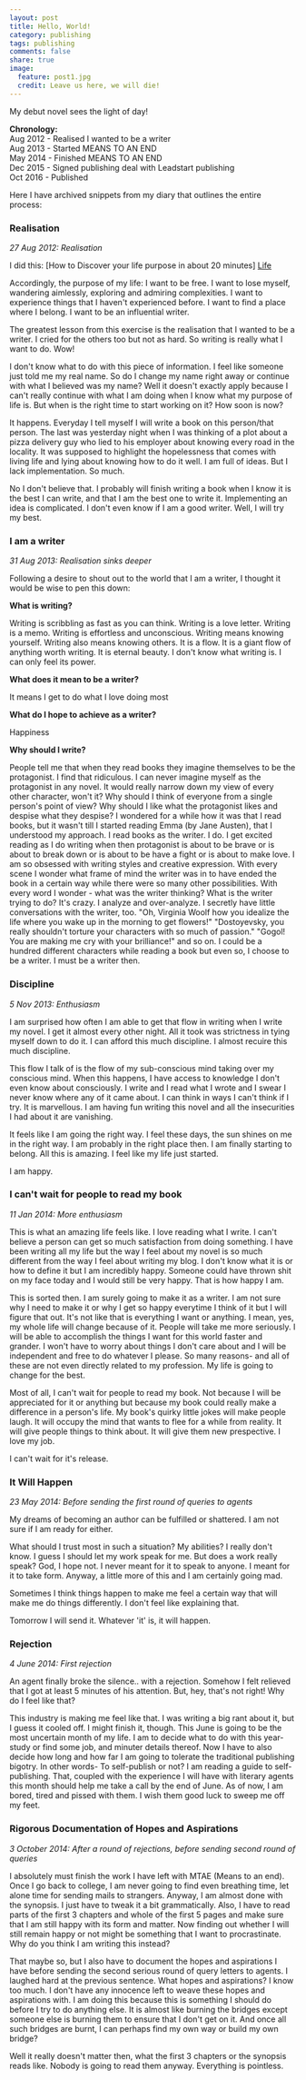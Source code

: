 ```yaml
---
layout: post
title: Hello, World!
category: publishing
tags: publishing
comments: false
share: true
image:
  feature: post1.jpg
  credit: Leave us here, we will die!
---
```


My debut novel sees the light of day! 

**Chronology:**  
Aug 2012 - Realised I wanted to be a writer  
Aug 2013 - Started MEANS TO AN END  
May 2014 - Finished MEANS TO AN END  
Dec 2015 - Signed publishing deal with Leadstart publishing  
Oct 2016 - Published  

Here I have archived snippets from my diary that outlines the entire process:


### Realisation
*27 Aug 2012: Realisation*

I did this: [How to Discover your life purpose in about 20 minutes] [Life] 

Accordingly, the purpose of my life:
I want to be free. I want to lose myself, wandering aimlessly, exploring and admiring complexities. I want to experience things that I haven't experienced before. I want to find a place where I belong. I want to be an influential writer. 

The greatest lesson from this exercise is the realisation that I wanted to be a writer. I cried for the others too but not as hard. So writing is really what I want to do. Wow!

I don't know what to do with this piece of information. I feel like someone just told me my real name. So do I change my name right away or continue with what I believed was my name? Well it doesn't exactly apply because I can't really continue with what I am doing when I know what my purpose of life is. But when is the right time to start working on it? How soon is now?

It happens. Everyday I tell myself I will write a book on this person/that person. The last was yesterday night when I was thinking of a plot about a pizza delivery guy who lied to his employer about knowing every road in the locality. It was supposed to highlight the hopelessness that comes with living life and lying about knowing how to do it well. I am full of ideas. But I lack implementation. So much.

No I don't believe that. I probably will finish writing a book when I know it is the best I can write, and  that I am the best one to write it. Implementing an idea is complicated. I don't even know if I am a good writer. Well, I will try my best.


### I am a writer
*31 Aug 2013: Realisation sinks deeper*

Following a desire to shout out to the world that I am a writer, I thought it would be wise to pen this down:

**What is writing?**

Writing is scribbling as fast as you can think. Writing is a love letter. Writing is a memo. Writing is effortless and unconscious. Writing means knowing yourself. Writing also means knowing others. It is a flow. It is a giant flow of anything worth writing. It is eternal beauty. I don't know what writing is. I can only feel its power.

**What does it mean to be a writer?**

It means I get to do what I love doing most

**What do I hope to achieve as a writer?**

Happiness

**Why should I write?**

People tell me that when they read books they imagine themselves to be the protagonist. I find that ridiculous. I can never imagine myself as the protagonist in any novel. It would really narrow down my view of every other character, won't it? Why should I think of everyone from a single person's point of view? Why should I like what the protagonist likes and despise what they despise? I wondered for a while how it was that I read books, but it wasn't till I started reading Emma (by Jane Austen), that I understood my approach. I read books as the writer. I do. I get excited reading as I do writing when then protagonist is about to be brave or is about to break down or is about to be have a fight or is about to make love. I am so obsessed with writing styles and creative expression. With every scene I wonder what frame of mind the writer was in to have ended the book in a certain way while there were so many other possibilities. With every word I wonder - what was the writer thinking? What is the writer trying to do? It's crazy. I analyze and over-analyze. I secretly have little conversations with the writer, too. "Oh, Virginia Woolf how you idealize the life where you wake up in the morning to get flowers!" "Dostoyevsky, you really shouldn't torture your characters with so much of passion." "Gogol! You are making me cry with your brilliance!" and so on. I could be a hundred different characters while reading a book but even so, I choose to be a writer. I must be a writer then.

### Discipline
*5 Nov 2013: Enthusiasm*

I am surprised how often I am able to get that flow in writing when I write my novel. I get it almost every other night. All it took was strictness in tying myself down to do it. I can afford this much discipline. I almost recuire this much discipline.

This flow I talk of is the flow of my sub-conscious mind taking over my conscious mind. When this happens, I have access to knowledge I don't even know about consciously. I write and I read what I wrote and I swear I never know where any of it came about. I can think in ways I can't think if I try. It is marvellous. I am having fun writing this novel and all the insecurities I had about it are vanishing.

It feels like I am going the right way. I feel these days, the sun shines on me in the right way. I am probably in the right place then. I am finally starting to belong. All this is amazing. I feel like my life just started.

I am happy.

### I can't wait for people to read my book
*11 Jan 2014: More enthusiasm*

This is what an amazing life feels like. I love reading what I write. I can't believe a person can get so much satisfaction from doing something. I have been writing all my life but the way I feel about my novel is so much different from the way I feel about writing my blog. I don't know what it is or how to define it but I am incredibly happy. Someone could have thrown shit on my face today and I would still be very happy. That is how happy I am.

This is sorted then. I am surely going to make it as a writer. I am not sure why I need to make it or why I get so happy everytime I think of it but I will figure that out. It's not like that is everything I want or anything. I mean, yes, my whole life will change because of it. People will take me more seriously. I will be able to accomplish the things I want for this world faster and grander. I won't have to worry about things I don't care about and I will be independent and free to do whatever I please. So many reasons- and all of these are not even directly related to my profession. My life is going to change for the best.

Most of all, I can't wait for people to read my book. Not because I will be appreciated for it or anything but because my book could really make a difference in a person's life. My book's quirky little jokes will make people laugh. It will occupy the mind that wants to flee for a while from reality. It will give people things to think about. It will give them new prespective. I love my job.

I can't wait for it's release.


### It Will Happen
*23 May 2014: Before sending the first round of queries to agents*

My dreams of becoming an author can be fulfilled or shattered. I am not sure if I am ready for either.

What should I trust most in such a situation? My abilities? I really don't know. I guess I should let my work speak for me. But does a work really speak? God, I hope not. I never meant for it to speak to anyone. I meant for it to take form. Anyway, a little more of this and I am certainly going mad.

Sometimes I think things happen to make me feel a certain way that will make me do things differently. I don't feel like explaining that.

Tomorrow I will send it. Whatever 'it' is, it will happen.

### Rejection
*4 June 2014: First rejection*

An agent finally broke the silence.. with a rejection. Somehow I felt relieved that I got at least 5 minutes of his attention. But, hey, that's not right! Why do I feel like that?

This industry is making me feel like that. I was writing a big rant about it, but I guess it cooled off. I might finish it, though. This June is going to be the most uncertain month of my life. I am to decide what to do with this year- study or find some job, and minuter details thereof. Now I have to also decide how long and how far I am going to tolerate the traditional publishing bigotry. In other words- To self-publish or not? I am reading a guide to self-publishing. That, coupled with the experience I will have with literary agents this month should help me take a call by the end of June. As of now, I am bored, tired and pissed with them. I wish them good luck to sweep me off my feet.


### Rigorous Documentation of Hopes and Aspirations
*3 October 2014: After a round of rejections, before sending second round of queries*

I absolutely must finish the work I have left with MTAE (Means to an end). Once I go back to college, I am never going to find even breathing time, let alone time for sending mails to strangers. Anyway, I am almost done with the synopsis. I just have to tweak it a bit grammatically. Also, I have to read parts of the first 3 chapters and whole of the first 5 pages and make sure that I am still happy with its form and matter. Now finding out whether I will still remain happy or not might be something that I want to procrastinate. Why do you think I am writing this instead?

That maybe so, but I also have to document the hopes and aspirations I have before sending the second serious round of query letters to agents. I laughed hard at the previous sentence. What hopes and aspirations? I know too much. I don't have any innocence left to weave these hopes and aspirations with. I am doing this because this is something I should do before I try to do anything else. It is almost like burning the bridges except someone else is burning them to ensure that I don't get on it. And once all such bridges are burnt, I can perhaps find my own way or build my own bridge?

Well it really doesn't matter then, what the first 3 chapters or the synopsis reads like. Nobody is going to read them anyway. Everything is pointless. 








[Life]: http://www.stevepavlina.com/blog/2005/01/how-to-discover-your-life-purpose-in-about-20-minutes/

